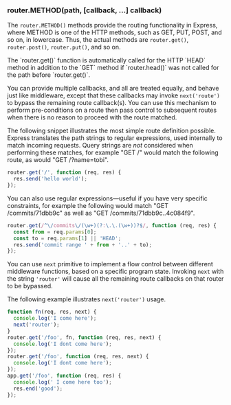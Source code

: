 <h3 id='router.METHOD'>router.METHOD(path, [callback, ...] callback)</h3>

The `router.METHOD()` methods provide the routing functionality in Express, where METHOD is one of the HTTP methods, such as GET, PUT, POST, and so on, in lowercase. Thus, the actual methods are `router.get()`, `router.post()`, `router.put()`, and so on.

<div class="doc-box doc-info" markdown="1">
  The `router.get()` function is automatically called for the HTTP `HEAD` method in
  addition to the `GET` method if `router.head()` was not called for the
  path before `router.get()`.
</div>

You can provide multiple callbacks, and all are treated equally, and behave just like middleware, except that these callbacks may invoke `next('route')` to bypass the remaining route callback(s). You can use this mechanism to perform pre-conditions on a route then pass control to subsequent routes when there is no reason to proceed with the route matched.

The following snippet illustrates the most simple route definition possible. Express translates the path strings to regular expressions, used internally to match incoming requests. Query strings are _not_ considered when performing these matches, for example "GET /" would match the following route, as would "GET /?name=tobi".

```js
router.get('/', function (req, res) {
  res.send('hello world');
});
```

You can also use regular expressions&mdash;useful if you have very specific constraints, for example the following would match "GET /commits/71dbb9c" as well as "GET /commits/71dbb9c..4c084f9".

```js
router.get(/^\/commits\/(\w+)(?:\.\.(\w+))?$/, function (req, res) {
  const from = req.params[0];
  const to = req.params[1] || 'HEAD';
  res.send('commit range ' + from + '..' + to);
});
```

You can use `next` primitive to implement a flow control between different middleware functions, based on a specific program state. Invoking `next` with the string `'router'` will cause all the remaining route callbacks on that router to be bypassed.

The following example illustrates `next('router')` usage.

```js
function fn(req, res, next) {
  console.log('I come here');
  next('router');
}
router.get('/foo', fn, function (req, res, next) {
  console.log('I dont come here');
});
router.get('/foo', function (req, res, next) {
  console.log('I dont come here');
});
app.get('/foo', function (req, res) {
  console.log(' I come here too');
  res.end('good');
});
```
